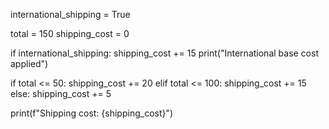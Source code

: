 international_shipping = True

total = 150
shipping_cost = 0

if international_shipping: 
  shipping_cost += 15
  print("International base cost applied")

if total <= 50:
  shipping_cost += 20
elif total <= 100:
  shipping_cost += 15
else:
  shipping_cost += 5

print(f"Shipping cost: {shipping_cost}")
